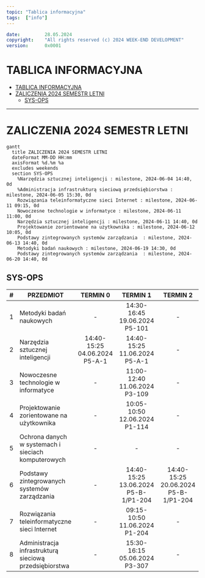 ```yaml
---
topic: "Tablica informacyjna"
tags:  ["info"]
---
```

```yaml
date:         28.05.2024
copyright:    "All rights reserved (c) 2024 WEEK-END DEVELOPMENT"
version:      0x0001
```
TABLICA INFORMACYJNA
================================================================
- [TABLICA INFORMACYJNA](#tablica-informacyjna)
- [ZALICZENIA 2024 SEMESTR LETNI](#zaliczenia-2024-semestr-letni)
  - [SYS-OPS](#sys-ops)
---
# ZALICZENIA 2024 SEMESTR LETNI
```mermaid
gantt
  title ZALICZENIA 2024 SEMESTR LETNI
  dateFormat MM-DD HH:mm
  axisFormat %d.%m %a
  excludes weekends
  section SYS-OPS
    %Narzędzia sztucznej inteligencji : milestone, 2024-06-04 14:40, 0d
    %Administracja infrastrukturą sieciową przedsiębiorstwa : milestone, 2024-06-05 15:30, 0d
    Rozwiązania teleinformatyczne sieci Internet : milestone, 2024-06-11 09:15, 0d
    Nowoczesne technologie w informatyce : milestone, 2024-06-11 11:00, 0d
    Narzędzia sztucznej inteligencji : milestone, 2024-06-11 14:40, 0d
    Projektowanie zorientowane na użytkownika : milestone, 2024-06-12 10:05, 0d
    Podstawy zintegrowanych systemów zarządzania  : milestone, 2024-06-13 14:40, 0d
    Metodyki badań naukowych : milestone, 2024-06-19 14:30, 0d
    Podstawy zintegrowanych systemów zarządzania  : milestone, 2024-06-20 14:40, 0d
```
## SYS-OPS
|   #   | PRZEDMIOT                                              |           TERMIN 0            |               TERMIN 1               |               TERMIN 2               |
| :---: | ------------------------------------------------------ | :---------------------------: | :----------------------------------: | :----------------------------------: |
|   1   | Metodyki badań naukowych                               |               -               |    14:30-16:45 19.06.2024 P5-101     |                  -                   |
|   2   | Narzędzia sztucznej inteligencji                       | 14:40-15:25 04.06.2024 P5-A-1 |    14:40-15:25 11.06.2024 P5-A-1     |                  -                   |
|   3   | Nowoczesne technologie w informatyce                   |               -               |    11:00-12:40 11.06.2024 P3-109     |                  -                   |
|   4   | Projektowanie zorientowane na użytkownika              |               -               |    10:05-10:50 12.06.2024 P1-114     |                  -                   |
|   5   | Ochrona danych w systemach i sieciach komputerowych    |               -               |                  -                   |                  -                   |
|   6   | Podstawy zintegrowanych systemów zarządzania           |               -               | 14:40-15:25 13.06.2024 P5-B-1/P1-204 | 14:40-15:25 20.06.2024 P5-B-1/P1-204 |
|   7   | Rozwiązania teleinformatyczne sieci Internet           |               -               |    09:15-10:50 11.06.2024 P1-204     |                  -                   |
|   8   | Administracja infrastrukturą sieciową przedsiębiorstwa |               -               |    15:30-16:15 05.06.2024 P3-307     |                  -                   |